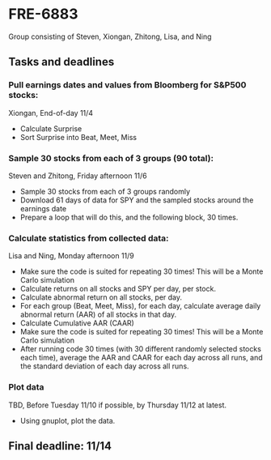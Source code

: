 # FRE-6883

Group consisting of Steven, Xiongan, Zhitong, Lisa, and Ning

## Tasks and deadlines
### Pull earnings dates and values from Bloomberg for S&P500 stocks:
Xiongan, End-of-day 11/4
- Calculate Surprise
- Sort Surprise into Beat, Meet, Miss

### Sample 30 stocks from each of 3 groups (90 total):
Steven and Zhitong, Friday afternoon 11/6
 - Sample 30 stocks from each of 3 groups randomly
 - Download 61 days of data for SPY and the sampled stocks around the earnings date
 - Prepare a loop that will do this, and the following block, 30 times.
 
 ### Calculate statistics from collected data:
 Lisa and Ning, Monday afternoon 11/9
 - Make sure the code is suited for repeating 30 times! This will be a Monte Carlo simulation
 - Calculate returns on all stocks and SPY per day, per stock.
 - Calculate abnormal return on all stocks, per day.
 - For each group (Beat, Meet, Miss), for each day, calculate average daily abnormal return (AAR) of all stocks in that day.
 - Calculate Cumulative AAR (CAAR)
 - Make sure the code is suited for repeating 30 times! This will be a Monte Carlo simulation
 - After running code 30 times (with 30 different randomly selected stocks each time), average the AAR and CAAR for each day across all runs, and the standard deviation of each day across all runs.
 
 ### Plot data
 TBD, Before Tuesday 11/10 if possible, by Thursday 11/12 at latest.
 - Using gnuplot, plot the data.
 
 ## Final deadline: 11/14
